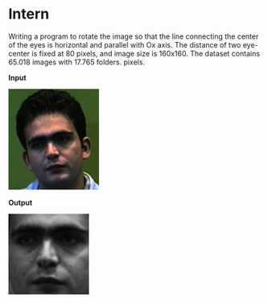 # Intern
Writing a program to rotate the image so that the line connecting the center of the eyes is horizontal and parallel
with Ox axis. The distance of two eye-center is fixed at 80 pixels, and image size is 160x160. The dataset contains 65.018 images with 17.765 folders.
pixels.

**Input**

![](/result/gpapaz.4_ori.jpg)

**Output**

![](/result/gpapaz.4_res.jpg)
